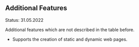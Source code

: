 ## Additional Features

Status: 31.05.2022

Additional features which are not described in the table before.

- Supports the creation of static and dynamic web pages.

